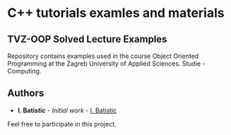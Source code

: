 # C++ tutorials examles and materials

## TVZ-OOP Solved Lecture Examples ##
Repository contains examples used in the course Object Oriented Programming at the Zagreb University of Applied Sciences. Studie - Computing.

## Authors

* **I. Batistic** - *Initial work* - [I. Batistic](https://github.com/IBatistic)

Feel free to participate in this project.



